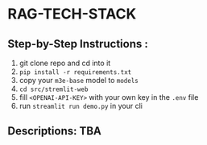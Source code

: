 # RAG-TECH-STACK

## Step-by-Step Instructions : 
1. git clone repo and cd into it 
2. `pip install -r requirements.txt`
3. copy your `m3e-base` model to `models`
4. `cd src/stremlit-web` 
5. fill `<OPENAI-API-KEY>` with your own key in the `.env` file
6. run `streamlit run demo.py` in your cli






## Descriptions: TBA
